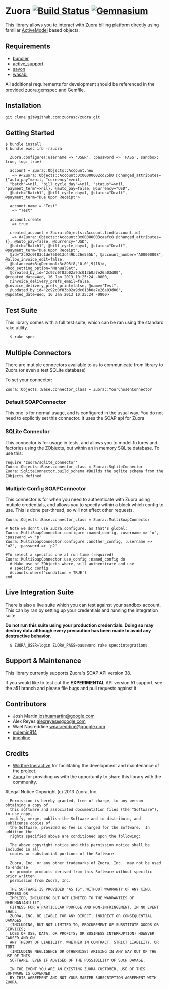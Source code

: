 # Zuora [![Build Status](https://secure.travis-ci.org/wildfireapp/zuora.png?branch=master)](http://travis-ci.org/wildfireapp/zuora) [![Gemnasium](https://gemnasium.com/wildfireapp/zuora.png)](https://gemnasium.com/wildfireapp/zuora)

This library allows you to interact with [Zuora](http://www.zuora.com) billing platform directly using 
familiar [ActiveModel](https://github.com/rails/rails/tree/master/activemodel) based objects.

## Requirements
  * [bundler](https://github.com/carlhuda/bundler)
  * [active_support](https://github.com/rails/rails/tree/master/activesupport)
  * [savon](https://github.com/rubiii/savon)
  * [wasabi](https://github.com/rubiii/wasabi)

All additional requirements for development should be referenced in the provided zuora.gemspec and Gemfile.

## Installation

    git clone git@github.com:zuorasc/zuora.git

## Getting Started

    $ bundle install
    $ bundle exec irb -rzuora

```
  Zuora.configure(:username => 'USER', :password => 'PASS', sandbox: true, log: true)
    
  account = Zuora::Objects::Account.new
   => #<Zuora::Objects::Account:0x00000002cd25b0 @changed_attributes={"auto_pay"=>nil, "currency"=>nil, 
  "batch"=>nil, "bill_cycle_day"=>nil, "status"=>nil, "payment_term"=>nil}, @auto_pay=false, @currency="USD",
  @batch="Batch1", @bill_cycle_day=1, @status="Draft", @payment_term="Due Upon Receipt">
  
  account.name = "Test"
   => "Test"
   
  account.create
   => true
  
  created_account = Zuora::Objects::Account.find(account.id)
   => #<Zuora::Objects::Account:0x00000003caafc8 @changed_attributes={}, @auto_pay=false, @currency="USD", 
  @batch="Batch1", @bill_cycle_day=1, @status="Draft", @payment_term="Due Upon Receipt", 
  @id="2c92c0f83c1de760013c449bc26e555b", @account_number="A00000008", @allow_invoice_edit=false, 
  @balance=#<BigDecimal:3c895f8,'0.0',9(18)>, @bcd_setting_option="ManualSet", 
  @created_by_id="2c92c0f83b02a9dc013b0a7e26a03d00", @created_date=Wed, 16 Jan 2013 10:25:24 -0800, 
  @invoice_delivery_prefs_email=false, @invoice_delivery_prefs_print=false, @name="Test", 
  @updated_by_id="2c92c0f83b02a9dc013b0a7e26a03d00", @updated_date=Wed, 16 Jan 2013 10:25:24 -0800>
```


## Test Suite
  This library comes with a full test suite, which can be ran using the standard rake utility.

      $ rake spec

## Multiple Connectors
  There are mutiple connectors available to us to communicate from library to Zuora (or even a test
  SQLite database)

  To set your connector:

    Zuora::Objects::Base.connector_class = Zuora::YourChosenConnector

### Default SOAPConnector
  This one is for normal usage, and is configured in the usual way. You do not need to explicitly
  set this connector.  It uses the SOAP api for Zuora

### SQLite Connector
  This connector is for usage in tests, and allows you to model fixtures and factories using the
  ZObjects, but within an in memory SQLite database.  To use this:

    require 'zuora/sqlite_connector'
    Zuora::Objects::Base.connector_class = Zuora::SqliteConnector
    Zuora::SqliteConnector.build_schema #Builds the sqlite schema from the ZObjects defined

### Multiple Config SOAPConnector
  This connector is for when you need to authenticate with Zuora using mutiple credentials, and
  allows you to specify within a block which config to use.  This is done per-thread, so will
  not effect other requests.

    Zuora::Objects::Base.connector_class = Zuora::MultiSoapConnector

    # Note we don't use Zuora.configure, as that's global:
    Zuora::MultiSoapConnector.configure :named_config, :username => 'u', :password => 'p'
    Zuora::MultiSoapConnector.configure :another_config, :username => 'u2', :password => 'p2'

    #To select a specific one at run time (required)
    Zuora::MultiSoapConnector.use_config :named_config do
      # Make use of ZObjects where, will authenticate and use
      # specific config
      Accounts.where('condition = TRUE')
    end

## Live Integration Suite
  There is also a live suite which you can test against your sandbox account.
  This can by ran by setting up your credentials and running the integration suite.

  **Do not run this suite using your production credentials. Doing so may destroy
  data although every precaution has been made to avoid any destructive behavior.**

      $ ZUORA_USER=login ZUORA_PASS=password rake spec:integrations

## Support & Maintenance
  This library currently supports Zuora's SOAP API version 38.

  If you would like to test out the **EXPERIMENTAL** API version 51 support, see
  the a51 branch and please file bugs and pull requests against it.

## Contributors
  * Josh Martin <joshuamartin@google.com>
  * Alex Reyes <alexreyes@google.com>
  * Wael Nasreddine <wnasreddine@google.com>
  * [mdemin914](http://github.com/mdemin914)
  * [jmonline](http://github.com/jmonline)

## Credits
  * [Wildfire Ineractive](http://www.wildfireapp.com) for facilitating the development and maintenance of the project.
  * [Zuora](http://www.zuora.com) for providing us with the opportunity to share this library with the community.

#Legal Notice
      Copyright (c) 2013 Zuora, Inc.
	  
      Permission is hereby granted, free of charge, to any person obtaining a copy of 
	  this software and associated documentation files (the "Software"), to use copy, 
	  modify, merge, publish the Software and to distribute, and sublicense copies of 
	  the Software, provided no fee is charged for the Software.  In addition the
	  rights specified above are conditioned upon the following:
	
	  The above copyright notice and this permission notice shall be included in all
	  copies or substantial portions of the Software.
	
	  Zuora, Inc. or any other trademarks of Zuora, Inc.  may not be used to endorse
	  or promote products derived from this Software without specific prior written
	  permission from Zuora, Inc.
	
	  THE SOFTWARE IS PROVIDED "AS IS", WITHOUT WARRANTY OF ANY KIND, EXPRESS OR
	  IMPLIED, INCLUDING BUT NOT LIMITED TO THE WARRANTIES OF MERCHANTABILITY,
	  FITNESS FOR A PARTICULAR PURPOSE AND NON-INFRINGEMENT. IN NO EVENT SHALL
	  ZUORA, INC. BE LIABLE FOR ANY DIRECT, INDIRECT OR CONSEQUENTIAL DAMAGES
	  (INCLUDING, BUT NOT LIMITED TO, PROCUREMENT OF SUBSTITUTE GOODS OR SERVICES;
	  LOSS OF USE, DATA, OR PROFITS; OR BUSINESS INTERRUPTION) HOWEVER CAUSED AND ON
	  ANY THEORY OF LIABILITY, WHETHER IN CONTRACT, STRICT LIABILITY, OR TORT
	  (INCLUDING NEGLIGENCE OR OTHERWISE) ARISING IN ANY WAY OUT OF THE USE OF THIS
	  SOFTWARE, EVEN IF ADVISED OF THE POSSIBILITY OF SUCH DAMAGE.  
	
	  IN THE EVENT YOU ARE AN EXISTING ZUORA CUSTOMER, USE OF THIS SOFTWARE IS GOVERNED
	  BY THIS AGREEMENT AND NOT YOUR MASTER SUBSCRIPTION AGREEMENT WITH ZUORA.
